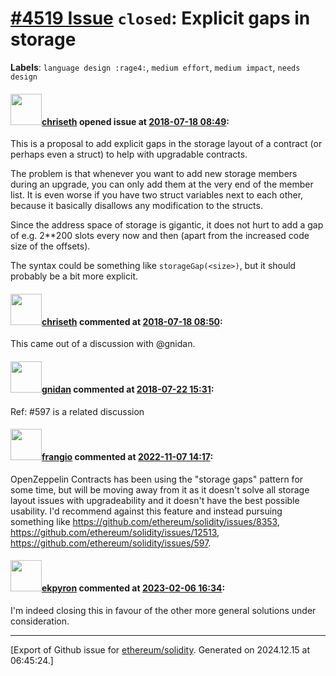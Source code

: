 # [\#4519 Issue](https://github.com/ethereum/solidity/issues/4519) `closed`: Explicit gaps in storage
**Labels**: `language design :rage4:`, `medium effort`, `medium impact`, `needs design`


#### <img src="https://avatars.githubusercontent.com/u/9073706?v=4" width="50">[chriseth](https://github.com/chriseth) opened issue at [2018-07-18 08:49](https://github.com/ethereum/solidity/issues/4519):

This is a proposal to add explicit gaps in the storage layout of a contract (or perhaps even a struct) to help with upgradable contracts.

The problem is that whenever you want to add new storage members during an upgrade, you can only add them at the very end of the member list. It is even worse if you have two struct variables next to each other, because it basically disallows any modification to the structs.

Since the address space of storage is gigantic, it does not hurt to add a gap of e.g. 2**200 slots every now and then (apart from the increased code size of the offsets).

The syntax could be something like `storageGap(<size>)`, but it should probably be a bit more explicit.

#### <img src="https://avatars.githubusercontent.com/u/9073706?v=4" width="50">[chriseth](https://github.com/chriseth) commented at [2018-07-18 08:50](https://github.com/ethereum/solidity/issues/4519#issuecomment-405858830):

This came out of a discussion with @gnidan.

#### <img src="https://avatars.githubusercontent.com/u/151065?u=0fc51dca2aa80373f8d417e826ca8ef5568525f6&v=4" width="50">[gnidan](https://github.com/gnidan) commented at [2018-07-22 15:31](https://github.com/ethereum/solidity/issues/4519#issuecomment-406875153):

Ref: #597 is a related discussion

#### <img src="https://avatars.githubusercontent.com/u/481465?v=4" width="50">[frangio](https://github.com/frangio) commented at [2022-11-07 14:17](https://github.com/ethereum/solidity/issues/4519#issuecomment-1305683083):

OpenZeppelin Contracts has been using the "storage gaps" pattern for some time, but will be moving away from it as it doesn't solve all storage layout issues with upgradeability and it doesn't have the best possible usability. I'd recommend against this feature and instead pursuing something like https://github.com/ethereum/solidity/issues/8353, https://github.com/ethereum/solidity/issues/12513, https://github.com/ethereum/solidity/issues/597.

#### <img src="https://avatars.githubusercontent.com/u/1347491?v=4" width="50">[ekpyron](https://github.com/ekpyron) commented at [2023-02-06 16:34](https://github.com/ethereum/solidity/issues/4519#issuecomment-1419377216):

I'm indeed closing this in favour of the other more general solutions under consideration.


-------------------------------------------------------------------------------



[Export of Github issue for [ethereum/solidity](https://github.com/ethereum/solidity). Generated on 2024.12.15 at 06:45:24.]
